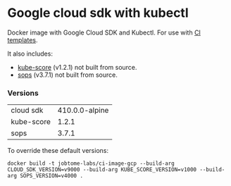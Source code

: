# Google cloud sdk with kubectl

Docker image with Google Cloud SDK and Kubectl. For use with [CI templates](https://github.com/jobtome-labs/ci-templates/).


It also includes:

 - [kube-score](https://github.com/zegl/kube-score) (v1.2.1) not built from source.
 - [sops](https://github.com/mozilla/sops) (v3.7.1) not built from source.

### Versions
|||
|-|-|
| cloud sdk | 410.0.0-alpine |
| kube-score | 1.2.1 |
| sops | 3.7.1 |

To override these default versions:

`docker build -t jobtome-labs/ci-image-gcp --build-arg CLOUD_SDK_VERSION=v9000 --build-arg KUBE_SCORE_VERSION=v1000 --build-arg SOPS_VERSION=v4000 .`

